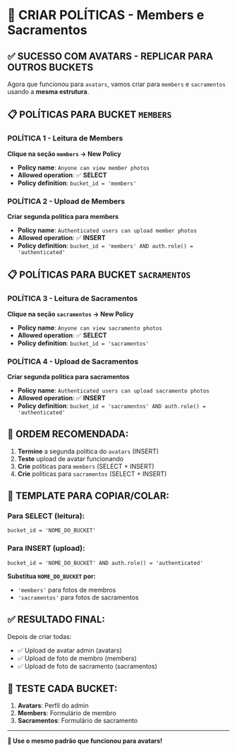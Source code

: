 # 🎯 CRIAR POLÍTICAS - Members e Sacramentos

## ✅ **SUCESSO COM AVATARS - REPLICAR PARA OUTROS BUCKETS**

Agora que funcionou para `avatars`, vamos criar para `members` e `sacramentos` usando a **mesma estrutura**.

## 📋 **POLÍTICAS PARA BUCKET `MEMBERS`**

### **POLÍTICA 1 - Leitura de Members**

**Clique na seção `members` → New Policy**

- **Policy name**: `Anyone can view member photos`
- **Allowed operation**: ✅ **SELECT**
- **Policy definition**: `bucket_id = 'members'`

### **POLÍTICA 2 - Upload de Members**

**Criar segunda política para members**

- **Policy name**: `Authenticated users can upload member photos`
- **Allowed operation**: ✅ **INSERT**
- **Policy definition**: `bucket_id = 'members' AND auth.role() = 'authenticated'`

## 📋 **POLÍTICAS PARA BUCKET `SACRAMENTOS`**

### **POLÍTICA 3 - Leitura de Sacramentos**

**Clique na seção `sacramentos` → New Policy**

- **Policy name**: `Anyone can view sacramento photos`
- **Allowed operation**: ✅ **SELECT**
- **Policy definition**: `bucket_id = 'sacramentos'`

### **POLÍTICA 4 - Upload de Sacramentos**

**Criar segunda política para sacramentos**

- **Policy name**: `Authenticated users can upload sacramento photos`
- **Allowed operation**: ✅ **INSERT**
- **Policy definition**: `bucket_id = 'sacramentos' AND auth.role() = 'authenticated'`

## 🚀 **ORDEM RECOMENDADA:**

1. **Termine** a segunda política do `avatars` (INSERT)
2. **Teste** upload de avatar funcionando
3. **Crie** políticas para `members` (SELECT + INSERT)
4. **Crie** políticas para `sacramentos` (SELECT + INSERT)

## 📝 **TEMPLATE PARA COPIAR/COLAR:**

### **Para SELECT (leitura):**

```
bucket_id = 'NOME_DO_BUCKET'
```

### **Para INSERT (upload):**

```
bucket_id = 'NOME_DO_BUCKET' AND auth.role() = 'authenticated'
```

**Substitua `NOME_DO_BUCKET` por:**

- `'members'` para fotos de membros
- `'sacramentos'` para fotos de sacramentos

## ✅ **RESULTADO FINAL:**

Depois de criar todas:

- ✅ Upload de avatar admin (avatars)
- ✅ Upload de foto de membro (members)
- ✅ Upload de foto de sacramento (sacramentos)

## 🎯 **TESTE CADA BUCKET:**

1. **Avatars**: Perfil do admin
2. **Members**: Formulário de membro
3. **Sacramentos**: Formulário de sacramento

---

**🚀 Use o mesmo padrão que funcionou para avatars!**

